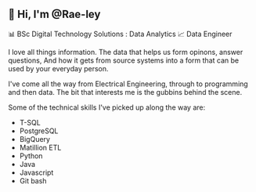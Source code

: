 <!---
- 👋 Hi, I’m @X-Rae
- 👀 I’m interested in ...
- 🌱 I’m currently learning ...
- 💞️ I’m looking to collaborate on ...
- 📫 How to reach me ...


X-Rae/X-Rae is a ✨ special ✨ repository because its `README.md` (this file) appears on your GitHub profile.
You can click the Preview link to take a look at your changes.
--->
## 👋 Hi, I'm @Rae-ley

📊 BSc Digital Technology Solutions : Data Analytics
📈 Data Engineer

I love all things information. The data that helps us form opinons, answer questions, And how it gets from source systems into a form that can be used by your everyday person. 

I've come all the way from Electrical Engineering, through to programming and then data. The bit that interests me is the gubbins behind the scene.

Some of the technical skills I've picked up along the way are:
- T-SQL
- PostgreSQL
- BigQuery
- Matillion ETL
- Python
- Java
- Javascript
- Git bash



